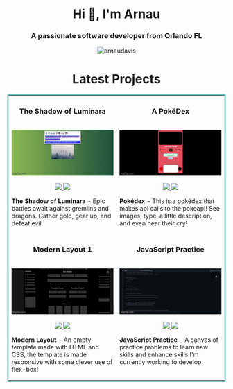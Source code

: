 <h1 align="center">Hi 👋, I'm Arnau</h1>
<h3 align="center">A passionate software developer from Orlando FL</h3>




<p align="center">
    <img src="https://github-readme-streak-stats.herokuapp.com/?user=arnaudavis&" alt="arnaudavis" />
</p>

<h1 align="center">Latest Projects</h1>
<table bordercolor="#66b2b2">
  
  <tr>
    <td width="50%" valign="top">
      <h3 align="center">The Shadow of Luminara</h3>
        <br />
        <a target="_blank" href="https://myfirstgameishere.netlify.app/">
            <img src="https://github.com/ArnauDavis/MyFirstGame/blob/main/shadow-gif.gif" width="100%" alt="shadow"/>
        </a>
        <br />
        <p align="center">
          
  <a href="https://github.com/ArnauDavis/MyFirstGame" target="_blank">
    <img src="https://img.shields.io/static/v1?label=|&message=REPO&color=23555f&style=plastic&logo=github&logo-color=white"/>
  </a>  
  <a href="https://myfirstgameishere.netlify.app/" target="_blank">
    <img src="https://img.shields.io/static/v1?label=|&message=WEBSITE&color=cdf998&style=plastic&logo=wordpress&logo-color=white"/>
  </a>
      </p>
        <p><strong>The Shadow of Luminara</strong> - Epic battles await against gremlins and dragons. Gather gold, gear up, and defeat evil.</p>
    </td>
    <td width="50%" valign="top">
      <h3 align="center">A PokéDex</h3>
        <br />
      <a target="_blank" href="https://abpokedex.netlify.app/">
            <img src="https://github.com/ArnauDavis/abpokedex/blob/main/poke-gif.gif" width="100%" alt="Pokedex"/>
        </a>
        <br />
        <p align="center">
          
  <a href="https://github.com/ArnauDavis/abpokedex/tree/main" target="_blank">
    <img src="https://img.shields.io/static/v1?label=|&message=REPO&color=23555f&style=plastic&logo=github&logo-color=white"/>
  </a>
  <a href="https://abpokedex.netlify.app/" target="_blank">
    <img src="https://img.shields.io/static/v1?label=|&message=WEBSITE&color=cdf998&style=plastic&logo=wordpress&logo-color=white"/>
  </a>
      </p>
        <p><strong>Pokédex</strong> - This is a pokédex that makes api calls to the pokeapi! See images, type, a little description, and even hear their cry!</p>
    </td>
  </tr>
  <tr>
      <td width="50%" valign="top">
      <h3 align="center">Modern Layout 1</h3>
        <br />
      <a target="_blank" href="https://modernlayoutone.netlify.app/">
            <img src="https://github.com/ArnauDavis/modernLayout1/blob/main/modern-design1-gif.gif" width="100%" alt="Design Layout"/>
        </a>
        <br />
        <p align="center">
          
  <a href="https://github.com/ArnauDavis/modernLayout1" target="_blank">
    <img src="https://img.shields.io/static/v1?label=|&message=REPO&color=23555f&style=plastic&logo=github&logo-color=white"/>
  </a>
  <a href="https://modernlayoutone.netlify.app/" target="_blank">
    <img src="https://img.shields.io/static/v1?label=|&message=WEBSITE&color=cdf998&style=plastic&logo=wordpress&logo-color=white"/>
  </a>
      </p>
        <p><strong>Modern Layout</strong> - An empty template made with HTML and CSS, the template is made responsive with some clever use of flex-box!</p>
    </td>
    <td width="50%" valign="top">
      <h3 align="center">JavaScript Practice</h3>
        <br />
      <a target="_blank" href="https://github.com/ArnauDavis/JavaScriptPractice/blob/main/JavaScriptPractice.js">
            <img src="https://github.com/ArnauDavis/JavaScriptPractice/blob/main/javascript-practice.gif" width="100%" alt="Design Layout"/>
        </a>
        <br />
        <p align="center">
          
  <a href="https://github.com/ArnauDavis/JavaScriptPractice/tree/main" target="_blank">
    <img src="https://img.shields.io/static/v1?label=|&message=REPO&color=23555f&style=plastic&logo=github&logo-color=white"/>
  </a>
  <a href="https://github.com/ArnauDavis/JavaScriptPractice/blob/main/JavaScriptPractice.js" target="_blank">
    <img src="https://img.shields.io/static/v1?label=|&message=WEBSITE&color=cdf998&style=plastic&logo=wordpress&logo-color=white"/>
  </a>
      </p>
        <p><strong>JavaScript Practice</strong> - A canvas of practice problems to learn new skills and enhance skills I'm currently working to develop.</p>
    </td>
  </tr>
  
  
</table>
